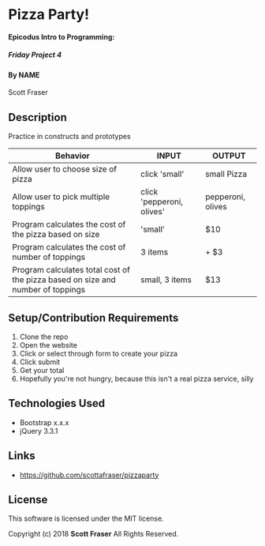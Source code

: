 # Pizza Party!

#### Epicodus Intro to Programming:
##### Friday Project 4

#### By NAME
Scott Fraser

## Description

Practice in constructs and prototypes

| Behavior	| INPUT	| OUTPUT |
| ----------| ----- | -------|
|Allow user to choose size of pizza | click 'small'| small Pizza |   
|Allow user to pick multiple toppings| click 'pepperoni, olives' | pepperoni, olives |
|Program calculates the cost of the pizza based on size| 'small' | $10 |
|Program calculates the cost of number of toppings| 3 items | + $3 |
|Program calculates total cost of the pizza based on size and number of toppings| small, 3 items | $13 |

## Setup/Contribution Requirements

1. Clone the repo
1. Open the website
1. Click or select through form to create your pizza
1. Click submit
1. Get your total
1. Hopefully you're not hungry, because this isn't a real pizza service, silly

## Technologies Used

* Bootstrap x.x.x
* jQuery 3.3.1

## Links

* https://github.com/scottafraser/pizzaparty

## License

This software is licensed under the MIT license.

Copyright (c) 2018 **Scott Fraser** All Rights Reserved.

